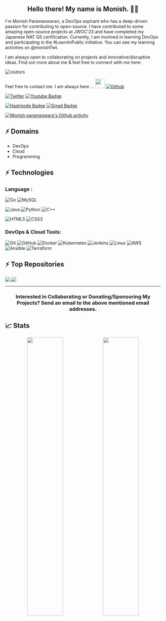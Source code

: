 <h2 align="center">Hello there! My name is Monish. 👋🤓</h2>


I'm Monish Parameswaran, a DevOps aspirant who has a deep-driven passion for contributing to open-source. I have contributed to some amazing open-source projects at JWOC'23 and have completed my Japanese NAT Q5 certification. Currently, I am involved in learning DevOps and participating in the #LearnInPublic initiative. You can see my learning activities on @monishTwt.

I am always open to collaborating on projects and innovative/disruptive ideas. Find out more about me & feel free to connect with me here:

![visitors](https://visitor-badge.laobi.icu/badge?page_id=Monishparameswaran.Monishparameswaran)


 Feel free to contact me. I am always here ... <img src="https://media.giphy.com/media/WUlplcMpOCEmTGBtBW/giphy.gif" width="30">  [![Github](https://img.shields.io/github/followers/Monishparameswaran?label=Follow%20Me&style=social)](https://github.com/Monishparameswaran)

[![Twitter](https://img.shields.io/badge/Twitter-%231DA1F2.svg?style=for-the-badge&logo=Twitter&logoColor=white&link=https://twitter.com/monishTwt)](https://twitter.com/monishTwt/)
[![Youtube Badge](https://img.shields.io/badge/-Monish%20Parameswara-darkred?style=flat-square&logo=youtube&logoColor=white&link=https://youtube.com/@monishparameswara2498)](https://www.youtube.com/@monishparameswara2498)


[![Hashnode Badge](https://img.shields.io/badge/-@monishparameswara-1F51FF?style=flat-square&labelColor=1F51FF&logo=Hashnode&link=https://kaiwalyakoparkar.hashnode.dev/)](https://monishparameswara.hashnode.dev/)
[![Gmail Badge](https://img.shields.io/badge/-monish.devping@gmail.com-c14438?style=flat-square&logo=Gmail&logoColor=white&link=mailto:kaiwalyakoparkar@gmail.com)](mailto:monish.devping@gmail.com)

[![Monish parameswara's Github activity](https://github-readme-activity-graph.vercel.app/graph?username=Monishparameswaran&bg_color=0f2d3d&color=1cadfb&line=1cadfb&point=1cadfb&area=true&hide_border=true)](https://github.com/ashutosh00710/github-readme-activity-graph)

## ⚡ Domains
- DevOps
- Cloud
- Programming


## ⚡ Technologies

### Language :
![Go](https://img.shields.io/badge/go-%2300ADD8.svg?style=for-the-badge&logo=go&logoColor=white)
![MySQL](https://img.shields.io/badge/-MySQL-black?style=flat-square&logo=mysql)

![Java](https://img.shields.io/badge/-java-E34A86?style=flat-square&logo=openjdk)
![Python](https://img.shields.io/badge/-Python-black?style=flat-square&logo=Python)
![C++](https://img.shields.io/badge/-C++-00599C?style=flat-square&logo=c)

![HTML5](https://img.shields.io/badge/-HTML5-E34F26?style=flat-square&logo=html5&logoColor=white)
![CSS3](https://img.shields.io/badge/-CSS3-1572B6?style=flat-square&logo=css3)



### DevOps & Cloud Tools:

![Git](https://img.shields.io/badge/GIT-E44C30?style=for-the-badge&logo=git&logoColor=white)
![GitHub](https://img.shields.io/badge/GitHub-100000?style=for-the-badge&logo=github&logoColor=white)
![Docker](https://img.shields.io/badge/docker-%230db7ed.svg?style=for-the-badge&logo=docker&logoColor=white)
![Kubernetes](https://img.shields.io/badge/kubernetes-%23326ce5.svg?style=for-the-badge&logo=kubernetes&logoColor=white)
![Jenkins](https://img.shields.io/badge/Jenkins-D24939?style=for-the-badge&logo=Jenkins&logoColor=white)
![Linux](https://img.shields.io/badge/Linux-FCC624?style=for-the-badge&logo=linux&logoColor=black)
![AWS](https://img.shields.io/badge/Amazon_AWS-FF9900?style=for-the-badge&logo=amazonaws&logoColor=white)
![Ansible](https://img.shields.io/badge/ansible-%231A1918.svg?style=for-the-badge&logo=ansible&logoColor=white)
![Terraform](https://img.shields.io/badge/terraform-%235835CC.svg?style=for-the-badge&logo=terraform&logoColor=white)

## ⚡ Top Repositories
<a href="https://github.com/Monishparameswaran/Learn-GO.git">
  <img align="center" src="https://github-readme-stats.vercel.app/api/pin/?username=Monishparameswaran&repo=Learn-GO&theme=buefy" />
</a>
<a href="https://github.com/Monishparameswaran/ATM-application-go.git">
  <img align="center" src="https://github-readme-stats.vercel.app/api/pin/?username=Monishparameswaran&repo=ATM-application-go&theme=buefy" />
</a>
<hr>
<h3 align="center"> Interested in Collaborating or Donating/Sponsoring My Projects? Send an email to the above mentioned email addresses.</h3> 

## 📈 Stats
<p align="center">
	
  <img width="48%" src="https://github-readme-stats.vercel.app/api?username=Monishparameswaran&show_icons=true&theme=tokyonight" />
  <img width="48%" src="https://github-readme-streak-stats.herokuapp.com/?user=Monishparameswaran&theme=tokyonight" />
</p>
